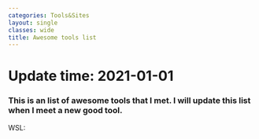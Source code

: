 ```yaml
---
categories: Tools&Sites
layout: single
classes: wide
title: Awesome tools list
---
```


# Update time: 2021-01-01
### This is an list of awesome tools that I met. I will update this list when I meet a new good tool.  

WSL:


